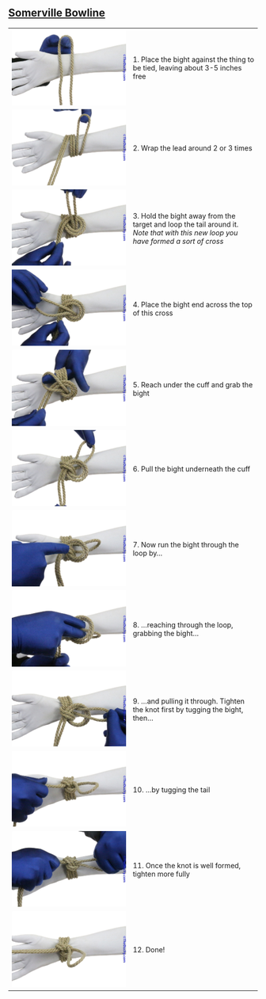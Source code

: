 ## [Somerville Bowline](https://www.theduchy.com/somerville-bowline/#core-technique-quick-overview)

|    |    |
| -- | -- |
| ![](assets/Sommerville-Bowline-01.jpg) | 1.  Place the bight against the thing to be tied, leaving about 3-5 inches free
| ![](assets/Sommerville-Bowline-02.jpg) | 2.  Wrap the lead around 2 or 3 times
| ![](assets/Sommerville-Bowline-03.jpg) | 3.  Hold the bight away from the target and loop the tail around it. _Note that with this new loop you have formed a sort of cross_
| ![](assets/Sommerville-Bowline-04.jpg) | 4.  Place the bight end across the top of this cross
| ![](assets/Sommerville-Bowline-05.jpg) | 5.  Reach under the cuff and grab the bight
| ![](assets/Sommerville-Bowline-06.jpg) | 6.  Pull the bight underneath the cuff
| ![](assets/Sommerville-Bowline-07.jpg) | 7.  Now run the bight through the loop by…
| ![](assets/Sommerville-Bowline-08.jpg) | 8.  …reaching through the loop, grabbing the bight…
| ![](assets/Sommerville-Bowline-09.jpg) | 9.  …and pulling it through.  Tighten the knot first by tugging the bight, then…
| ![](assets/Sommerville-Bowline-10.jpg) | 10.  …by tugging the tail
| ![](assets/Sommerville-Bowline-11.jpg) | 11.  Once the knot is well formed, tighten more fully
| ![](assets/Sommerville-Bowline-12.jpg) | 12.  Done!
